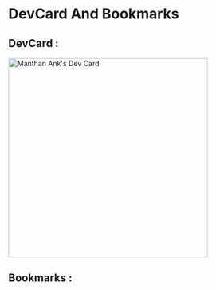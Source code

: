 # DevCard And Bookmarks

## DevCard :

<a href="https://app.daily.dev/manthanank"><img src="https://github.com/manthanank/dev-card/blob/main/devcard.svg" width="400" alt="Manthan Ank's Dev Card"/></a>

## Bookmarks :

<!--  daily.dev BOOKMARKS:START -->
<!--  daily.dev BOOKMARKS:END -->
